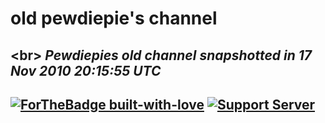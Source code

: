 # old pewdiepie's channel
<br\>
*Pewdiepies old channel snapshotted in 17 Nov 2010 20:15:55 UTC*
---
[![ForTheBadge built-with-love](http://ForTheBadge.com/images/badges/built-with-love.svg)](https://GitHub.com/Naereen/)
[![Support Server](https://img.shields.io/discord/591914197219016707.svg?label=Discord&logo=Discord&colorB=7289da&style=for-the-badge)](https://discord.gg/yfu3ywP)
---
